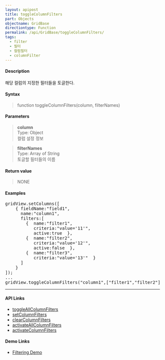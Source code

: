 ```yaml
---
layout: apipost
title: toggleColumnFilters
part: Objects
objectname: GridBase
directiontype: Function
permalink: /api/GridBase/toggleColumnFilters/
tags:
  - filter
  - 필터
  - 컬럼필터
  - columnFilter
---
```



#### Description

 해당 컬럼의 지정한 필터들을 토글한다.

#### Syntax

> function toggleColumnFilters(column, filterNames)

#### Parameters

> **column**  
> Type: Object  
> 컬럼 설정 정보

> **filterNames**  
> Type: Array of String  
> 토글할 필터들의 이름

#### Return value

> NONE

#### Examples 

<pre class="prettyprint">
gridView.setColumns([
    { fieldName:"field1", 
      name:"column1", 
      filters:[
        {  name:"filter1",
           criteria:"value='11'",
           active:true  },
        {  name:"filter2",
           criteria:"value='12'",
           active:false  },
        {  name:"filter3",
           criteria:"value='13'"  }
      ]
    }
]);
...
gridView.toggleColumnFilters("column1",["filter1","filter2"]);
</pre>

---

#### API Links

* [toggleAllColumnFilters](/api/GridBase/toggleColumnFilters)
* [setColumnFilters](/api/GridBase/setColumnFilters)
* [clearColumnFilters](/api/GridBase/clearColumnFilters)
* [activateAllColumnFilters](/api/GridBase/activateAllColumnFilters)
* [activateColumnFilters](/api/GridBase/activateColumnFilters)  

#### Demo Links

* [Filtering Demo](http://demo.realgrid.com/Columns/ColumnFiltering/)